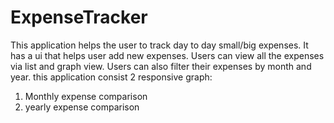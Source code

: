 # ExpenseTracker

This application helps the user to track day to day small/big expenses.
It has a ui that helps user add new expenses.
Users can view all the expenses via list and graph view.
Users can also filter their expenses by month and year.
this application consist 2 responsive graph:
1. Monthly expense comparison
2. yearly expense comparison
